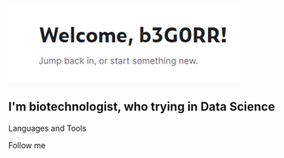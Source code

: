 [![Header](https://github.com/b3GOR/b3GOR/blob/main/assets/header.png)](https://www.kaggle.com/b3g0rr)


## I'm biotechnologist, who trying in Data Science

Languages and Tools

Follow me
